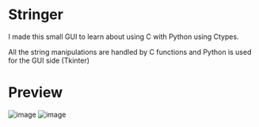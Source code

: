 # Stringer
I made this small GUI to learn about using C with Python using Ctypes. <br>

All the string manipulations are handled by C functions and Python is used for the GUI side (Tkinter)

# Preview

![image](https://github.com/user-attachments/assets/627bce58-8fda-43f1-a08d-b339aa1baf9b)
![image](https://github.com/user-attachments/assets/4e2d523d-3703-459c-83c2-2b8a38edd1b3)

